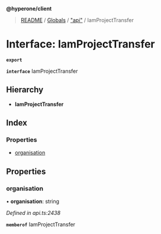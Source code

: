 **@hyperone/client**

> [README](../README.md) / [Globals](../globals.md) / ["api"](../modules/_api_.md) / IamProjectTransfer

# Interface: IamProjectTransfer

**`export`** 

**`interface`** IamProjectTransfer

## Hierarchy

* **IamProjectTransfer**

## Index

### Properties

* [organisation](_api_.iamprojecttransfer.md#organisation)

## Properties

### organisation

•  **organisation**: string

*Defined in api.ts:2438*

**`memberof`** IamProjectTransfer

